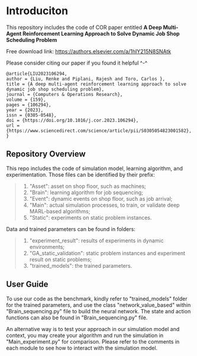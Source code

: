 # Introduciton

This repository includes the code of COR paper entitled **A Deep Multi-Agent Reinforcement Learning Approach to Solve Dynamic Job Shop Scheduling Problem**

Free download link: https://authors.elsevier.com/a/1hIY215N8SNAtk

Please consider citing our paper if you found it helpful ^-^

    @article{LIU2023106294,
    author = {Liu, Renke and Piplani, Rajesh and Toro, Carlos },
    title = {A deep multi-agent reinforcement learning approach to solve dynamic job shop scheduling problem},
    journal = {Computers & Operations Research},
    volume = {159},
    pages = {106294},
    year = {2023},
    issn = {0305-0548},
    doi = {https://doi.org/10.1016/j.cor.2023.106294},
    url = {https://www.sciencedirect.com/science/article/pii/S0305054823001582},
    }

## Repository Overview

This repo includes the code of simulation model, learning algorithm, and experimentation. Those files can be identified by their prefix:
> 1. "Asset": asset on shop floor, such as machines;
> 2. "Brain": learning algorithm for job sequencing;
> 3. "Event": dynamic events on shop floor, such as job arrival;
> 4. "Main": actual simulation processes, to train, or validate deep MARL-based algorithms;
> 5. "Static": experiments on static problem instances.

Data and trained parameters can be found in folders:
> 1. "experiment_result": results of experiments in dynamic environments;
> 2. "GA_static_validation": static problem instances and experiment result on static problems;
> 3. "trained_models": the trained parameters.

## User Guide

To use our code as the benchmark, kindly refer to "trained_models" folder for the trained parameters, and use the class "network_value_based" within "Brain_sequencing.py" file to build the neural network. The state and action functions can also be found in "Brain_sequencing.py" file.

An alternative way is to test your approach in our simulation model and context, you may create your algorithm and run the simulation in "Main_experiment.py" for comparison. Please refer to the comments in each module to see how to interact with the simulation model.
